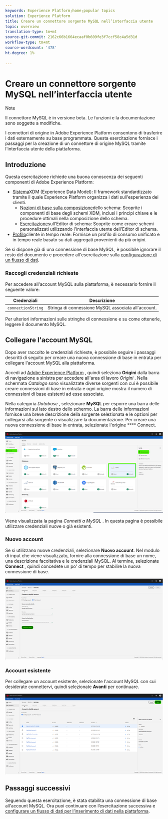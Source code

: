 ```yaml
---
keywords: Experience Platform;home;popular topics
solution: Experience Platform
title: Creare un connettore sorgente MySQL nell’interfaccia utente
topic: overview
translation-type: tm+mt
source-git-commit: 2162c66b1664ecaaf0b609fe3f7ccf58c4a5d31d
workflow-type: tm+mt
source-wordcount: '478'
ht-degree: 1%

---
```



# Creare un connettore sorgente MySQL nell’interfaccia utente

> [!NOTE]
> Il connettore MySQL è in versione beta. Le funzioni e la documentazione sono soggette a modifiche.

I connettori di origine in Adobe Experience Platform consentono di trasferire i dati esternamente su base programmata. Questa esercitazione fornisce i passaggi per la creazione di un connettore di origine MySQL tramite l&#39;interfaccia utente della piattaforma.

## Introduzione

Questa esercitazione richiede una buona conoscenza dei seguenti componenti di Adobe Experience Platform:

* [Sistema](../../../../../xdm/home.md)XDM (Experience Data Model): Il framework standardizzato tramite il quale Experience Platform organizza i dati sull&#39;esperienza dei clienti.
   * [Nozioni di base sulla composizione](../../../../../xdm/schema/composition.md)dello schema: Scoprite i componenti di base degli schemi XDM, inclusi i principi chiave e le procedure ottimali nella composizione dello schema.
   * [Esercitazione](../../../../../xdm/tutorials/create-schema-ui.md)sull&#39;Editor di schema: Scoprite come creare schemi personalizzati utilizzando l&#39;interfaccia utente dell&#39;Editor di schema.
* [Profilo](../../../../../profile/home.md)cliente in tempo reale: Fornisce un profilo di consumo unificato e in tempo reale basato su dati aggregati provenienti da più origini.

Se si dispone già di una connessione di base MySQL, è possibile ignorare il resto del documento e procedere all&#39;esercitazione sulla [configurazione di un flusso di dati](../../dataflow/databases.md).

### Raccogli credenziali richieste

Per accedere all&#39;account MySQL sulla piattaforma, è necessario fornire il seguente valore:

| Credenziali | Descrizione |
| ---------- | ----------- |
| `connectionString` | Stringa di connessione MySQL associata all&#39;account. |

Per ulteriori informazioni sulle stringhe di connessione e su come ottenerle, leggere il documento [](https://dev.mysql.com/doc/connector-net/en/connector-net-connections-string.html)MySQL.

## Collegare l&#39;account MySQL

Dopo aver raccolto le credenziali richieste, è possibile seguire i passaggi descritti di seguito per creare una nuova connessione di base in entrata per collegare l&#39;account MySQL alla piattaforma.

Accedi ad <a href="https://platform.adobe.com" target="_blank">Adobe Experience Platform</a> , quindi seleziona **Origini** dalla barra di navigazione a sinistra per accedere all&#39;area di lavoro *Origini* . Nella schermata *Catalogo* sono visualizzate diverse sorgenti con cui è possibile creare connessioni di base in entrata e ogni origine mostra il numero di connessioni di base esistenti ad esse associate.

Nella categoria *Database* , selezionare **MySQL** per esporre una barra delle informazioni sul lato destro dello schermo. La barra delle informazioni fornisce una breve descrizione della sorgente selezionata e le opzioni per collegarsi alla sorgente o visualizzare la documentazione. Per creare una nuova connessione di base in entrata, selezionate l&#39;origine **** Connect.

![](../../../../images/tutorials/create/my-sql/sources-catalog.png)

Viene visualizzata la pagina *Connetti a MySQL* . In questa pagina è possibile utilizzare credenziali nuove o già esistenti.

### Nuovo account

Se si utilizzano nuove credenziali, selezionare **Nuovo account**. Nel modulo di input che viene visualizzato, fornire alla connessione di base un nome, una descrizione facoltativa e le credenziali MySQL. Al termine, selezionate **Connect** , quindi concedete un po&#39; di tempo per stabilire la nuova connessione di base.

![](../../../../images/tutorials/create/my-sql/new-credentials.png)

### Account esistente

Per collegare un account esistente, selezionate l&#39;account MySQL con cui desiderate connettervi, quindi selezionate **Avanti** per continuare.

![](../../../../images/tutorials/create/my-sql/existing-credentials.png)

## Passaggi successivi

Seguendo questa esercitazione, è stata stabilita una connessione di base all&#39;account MySQL. Ora puoi continuare con l’esercitazione successiva e [configurare un flusso di dati per l’inserimento di dati nella piattaforma](../../dataflow/databases.md).